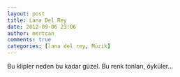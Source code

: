 ```yaml
---
layout: post
title: Lana Del Rey
date: 2012-09-06 23:06
author: mertcan
comments: true
categories: [lana del rey, Müzik]
---
```

Bu klipler neden bu kadar güzel. Bu renk tonları, öyküler...<br /><br /><div style="clear: both; text-align: center;"><object width="320" height="266" class codebase="http://download.macromedia.com/pub/shockwave/cabs/flash/swflash.cab#version=6,0,40,0" data-thumbnail-src="http://3.gvt0.com/vi/nVjsGKrE6E8/0.jpg"><param name="movie" value="http://www.youtube.com/v/nVjsGKrE6E8&fs=1&source=uds" /><param name="bgcolor" value="#FFFFFF" /><param name="allowFullScreen" value="true" /><embed width="320" height="266"  src="http://www.youtube.com/v/nVjsGKrE6E8&fs=1&source=uds" type="application/x-shockwave-flash" allowfullscreen="true"></embed></object></div><div style="clear: both; text-align: center;"><br /></div><div style="clear: both; text-align: center;"><object width="320" height="266" class codebase="http://download.macromedia.com/pub/shockwave/cabs/flash/swflash.cab#version=6,0,40,0" data-thumbnail-src="http://1.gvt0.com/vi/JRWox-i6aAk/0.jpg"><param name="movie" value="http://www.youtube.com/v/JRWox-i6aAk&fs=1&source=uds" /><param name="bgcolor" value="#FFFFFF" /><param name="allowFullScreen" value="true" /><embed width="320" height="266"  src="http://www.youtube.com/v/JRWox-i6aAk&fs=1&source=uds" type="application/x-shockwave-flash" allowfullscreen="true"></embed></object></div><div style="clear: both; text-align: center;"><br /><object width="320" height="266" class codebase="http://download.macromedia.com/pub/shockwave/cabs/flash/swflash.cab#version=6,0,40,0" data-thumbnail-src="http://0.gvt0.com/vi/HO1OV5B_JDw/0.jpg"><param name="movie" value="http://www.youtube.com/v/HO1OV5B_JDw&fs=1&source=uds" /><param name="bgcolor" value="#FFFFFF" /><param name="allowFullScreen" value="true" /><embed width="320" height="266"  src="http://www.youtube.com/v/HO1OV5B_JDw&fs=1&source=uds" type="application/x-shockwave-flash" allowfullscreen="true"></embed></object></div><div style="clear: both; text-align: center;"><br /><object width="320" height="266" class codebase="http://download.macromedia.com/pub/shockwave/cabs/flash/swflash.cab#version=6,0,40,0" data-thumbnail-src="http://0.gvt0.com/vi/7daxzs-EK2A/0.jpg"><param name="movie" value="http://www.youtube.com/v/7daxzs-EK2A&fs=1&source=uds" /><param name="bgcolor" value="#FFFFFF" /><param name="allowFullScreen" value="true" /><embed width="320" height="266"  src="http://www.youtube.com/v/7daxzs-EK2A&fs=1&source=uds" type="application/x-shockwave-flash" allowfullscreen="true"></embed></object></div><br />
